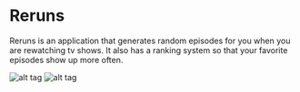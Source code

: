 # Reruns

Reruns is an application that generates random episodes for you when you are rewatching tv shows. It also has a ranking
system so that your favorite episodes show up more often.

![alt tag](http://oi67.tinypic.com/ftkcxi.jpg)
![alt tag](http://oi67.tinypic.com/wsqsza.jpg)
